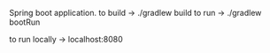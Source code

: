
Spring boot application.
to build -> ./gradlew build
to run -> ./gradlew bootRun

to run locally -> localhost:8080

